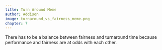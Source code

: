 ```yaml
---
title: Turn Around Meme
author: Addison
image: turnaround_vs_fairness_meme.png
chapter: 7
---
```

There has to be a balance between fairness and turnaround time because 
performance and fairness are at odds with each other.
